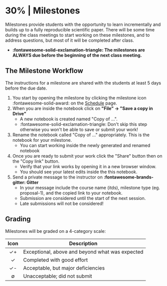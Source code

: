 # 30% | Milestones

Milestones provide students with the opportunity to learn incrementally and builds up to a fully reproducible scientific paper. There will be some time during the class meetings to start working on these milestones, and to address questions, but most of it will be completed after class.

- **:fontawesome-solid-exclamation-triangle: The milestones are ALWAYS due before the beginning of the next class meeting.**

## The Milestone Workflow
The instructions for a milestone are shared with the students at least 5 days before the due date.

1. You start by opening the milestone by clicking the milestone icon :fontawesome-solid-award: on the [Schedule](../schedule.md) page.
2. When you are inside the notebook click on **"File" -> "Save a copy in Drive"**
    - A new notebook is created named "Copy of ...".
    - :fontawesome-solid-exclamation-triangle: Don't skip this step otherwise you won't be able to save or submit your work!
3. Rename the notebook called "Copy of ..." appropriately. This is the notebook for your milestone.
    - You can start working inside the newly generated and renamed notebook
4. Once you are ready to submit your work click the "Share" button then on the "Copy link" button.
    - Verify that your link works by opening it in a new browser window.
    - You should see your latest edits inside the this notebook.
5. Send a private message to the instructor on **:fontawesome-brands-gitter: Gitter**
    - In your message include the course name (itds), milestone type (eg. proposal-1), and the copied link to your notebook.
    - Submission are considered until the start of the next session.
    - Late submissions will not be considered!

## Grading
Milestones will be graded on a 4-category scale:

| Icon | Description                                     |
| :-:  | -                                               |
| ✓+   | Exceptional, above and beyond what was expected |
| ✓    | Completed with good effort                      |
| ✓-   | Acceptable, but major deficiencies              |
| ∅    | Unacceptable; did not submit                    |

